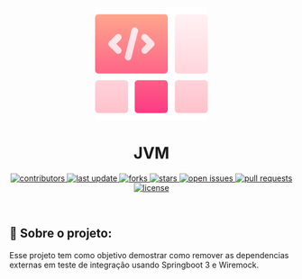 <div align="center">

  <img src="assets/logo.png" alt="logo" width="200" height="auto" />
  <h1>JVM</h1>
  
<!-- Badges -->
<p>
  <a href="https://github.com/wesleyosantos91/springboot3-wiremock-mock-test-integration/graphs/contributors">
    <img src="https://img.shields.io/github/contributors/wesleyosantos91/springboot3-wiremock-mock-test-integration" alt="contributors" />
  </a>
  <a href="">
    <img src="https://img.shields.io/github/last-commit/wesleyosantos91/springboot3-wiremock-mock-test-integration" alt="last update" />
  </a>
  <a href="https://github.com/wesleyosantos91/springboot3-wiremock-mock-test-integration/network/members">
    <img src="https://img.shields.io/github/forks/wesleyosantos91/springboot3-wiremock-mock-test-integration" alt="forks" />
  </a>
  <a href="https://github.com/wesleyosantos91/springboot3-wiremock-mock-test-integration/stargazers">
    <img src="https://img.shields.io/github/stars/wesleyosantos91/springboot3-wiremock-mock-test-integration" alt="stars" />
  </a>
  <a href="https://github.com/wesleyosantos91/springboot3-wiremock-mock-test-integration/issues/">
    <img src="https://img.shields.io/github/issues/wesleyosantos91/springboot3-wiremock-mock-test-integration" alt="open issues" />
  </a>
  <a href="https://github.com/wesleyosantos91/springboot3-wiremock-mock-test-integration/pulls/">
    <img src="https://img.shields.io/github/issues-pr/wesleyosantos91/springboot3-wiremock-mock-test-integration" alt="pull requests" />
  </a>
  <a href="https://github.com/wesleyosantos91/springboot3-wiremock-mock-test-integration/blob/main/LICENSE">
    <img src="https://img.shields.io/github/license/wesleyosantos91/springboot3-wiremock-mock-test-integration" alt="license" />
  </a>
</p>
   
<br />
</div>

<!-- About the Project -->
## :star2: Sobre o projeto:
<p>
   Esse projeto tem como objetivo demostrar como remover as dependencias externas em teste de integração usando Springboot 3 e Wiremock.
</p>
